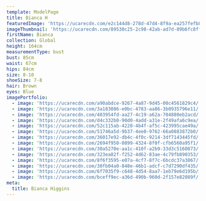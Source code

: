 ```yaml
---
template: ModelPage
title: Bianca H
featuredImage: 'https://ucarecdn.com/e2c144d8-278d-47d4-8f9a-ea257fefb88e/'
imageThumbnail: 'https://ucarecdn.com/89530c25-2c98-42ab-ad7d-89b6fc8ff61a/'
firstName: Bianca
collection: Global
height: 164cm
measurementType: bust
bust: 85cm
waist: 67cm
hips: 84cm
size: 8-10
shoeSize: 7-8
hair: Brown
eyes: Blue
imagePortfolio:
  - image: 'https://ucarecdn.com/a90abdce-9267-4a87-9d45-00c4561829c4/'
  - image: 'https://ucarecdn.com/3a183086-e0bc-4783-aa86-3b0935796e11/'
  - image: 'https://ucarecdn.com/403954fd-aa27-4c19-a62a-704880eb2acd/'
  - image: 'https://ucarecdn.com/d4c332b0-90d0-4add-a31e-2f49afa6c9ea/'
  - image: 'https://ucarecdn.com/52c115ab-4220-4b4f-af5c-423995cae49a/'
  - image: 'https://ucarecdn.com/51746a5d-9b37-4ee0-9762-66a0883872b0/'
  - image: 'https://ucarecdn.com/36017e92-db4c-4f0c-9214-3df7143445fd/'
  - image: 'https://ucarecdn.com/2694f950-0899-4324-8f0f-cfb6560a95f1/'
  - image: 'https://ucarecdn.com/30a5270e-aa1c-410f-a2b9-33d3c5160873/'
  - image: 'https://ucarecdn.com/323ea82f-f252-4d62-83ae-4c79fb890353/'
  - image: 'https://ucarecdn.com/8f6f3595-e07a-4cf7-8f7c-6bcdc37a3867/'
  - image: 'https://ucarecdn.com/30fb04a0-848e-46b1-adcf-c7d7290df435/'
  - image: 'https://ucarecdn.com/6f7035f9-c648-4d54-8aa7-1eb79e6d195b/'
  - image: 'https://ucarecdn.com/bceff9ec-a36d-490b-960d-2f157e82089f/'
meta:
  title: Bianca Higgins
---
```


